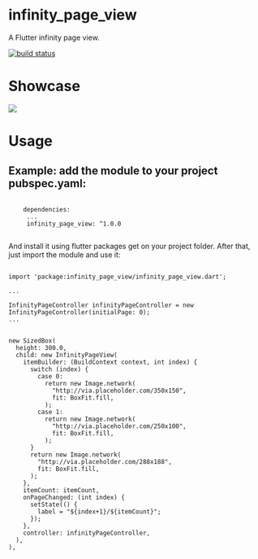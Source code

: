 # infinity_page_view
A Flutter infinity page view.

[![build status](https://api.travis-ci.org/jzoom/infinity_page_view.svg?branch=master)](https://travis-ci.org/jzoom/infinity_page_view)

# Showcase


![](https://github.com/jzoom/infinity_page_view/raw/master/preview.gif)


# Usage

 ## Example: add the module to your project pubspec.yaml:
 
```
    
    dependencies:
     ...
     infinity_page_view: ^1.0.0
    
```
 
And install it using flutter packages get on your project folder. After that, just import the module and use it:
 
 
 ```
 
 import 'package:infinity_page_view/infinity_page_view.dart';
 
 ...
 
 InfinityPageController infinityPageController = new InfinityPageController(initialPage: 0);
 ...
 
 
 new SizedBox(
   height: 300.0,
   child: new InfinityPageView(
     itemBuilder: (BuildContext context, int index) {
       switch (index) {
         case 0:
           return new Image.network(
             "http://via.placeholder.com/350x150",
             fit: BoxFit.fill,
           );
         case 1:
           return new Image.network(
             "http://via.placeholder.com/250x100",
             fit: BoxFit.fill,
           );
       }
       return new Image.network(
         "http://via.placeholder.com/288x188",
         fit: BoxFit.fill,
       );
     },
     itemCount: itemCount,
     onPageChanged: (int index) {
       setState(() {
         label = "${index+1}/${itemCount}";
       });
     },
     controller: infinityPageController,
   ),
 ),
```
